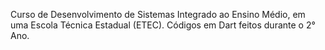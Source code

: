 Curso de Desenvolvimento de Sistemas Integrado ao Ensino Médio, em uma Escola Técnica Estadual (ETEC).
Códigos em Dart feitos durante o 2° Ano.

